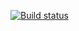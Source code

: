 [![Build status](https://ci.appveyor.com/api/projects/status/rav6t74xpp56qvaf?svg=true)](https://ci.appveyor.com/project/KuzminaYuliya/ajs-6-1-forin)
